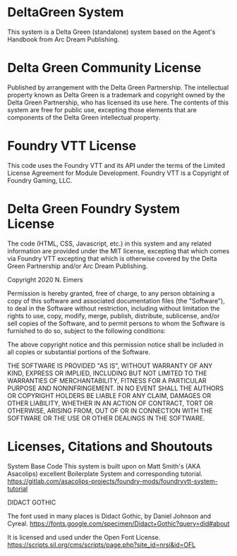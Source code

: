 # DeltaGreen System

This system is a Delta Green (standalone) system based on the Agent's Handbook from Arc Dream Publishing.

# Delta Green Community License
Published by arrangement with the Delta Green Partnership. The intellectual property known as Delta Green is a trademark and copyright owned by the Delta Green Partnership, who has licensed its use here. The contents of this system are free for public use, excepting those elements that are components of the Delta Green intellectual property.

# Foundry VTT License
This code uses the Foundry VTT and its API under the terms of the Limited License Agreement for Module Development.
Foundry VTT is a Copyright of Foundry Gaming, LLC.

# Delta Green Foundry System License
The code (HTML, CSS, Javascript, etc.) in this system and any related information are provided under the MIT license, excepting that which comes via Foundry VTT 
excepting that which is otherwise covered by the Delta Green Partnership and/or Arc Dream Publishing.

Copyright 2020 N. Eimers

Permission is hereby granted, free of charge, to any person obtaining a copy of this software and associated documentation files (the "Software"), to deal in the Software without restriction, including without limitation the rights to use, copy, modify, merge, publish, distribute, sublicense, and/or sell copies of the Software, and to permit persons to whom the Software is furnished to do so, subject to the following conditions:

The above copyright notice and this permission notice shall be included in all copies or substantial portions of the Software.

THE SOFTWARE IS PROVIDED "AS IS", WITHOUT WARRANTY OF ANY KIND, EXPRESS OR IMPLIED, INCLUDING BUT NOT LIMITED TO THE WARRANTIES OF MERCHANTABILITY, FITNESS FOR A PARTICULAR PURPOSE AND NONINFRINGEMENT. IN NO EVENT SHALL THE AUTHORS OR COPYRIGHT HOLDERS BE LIABLE FOR ANY CLAIM, DAMAGES OR OTHER LIABILITY, WHETHER IN AN ACTION OF CONTRACT, TORT OR OTHERWISE, ARISING FROM, OUT OF OR IN CONNECTION WITH THE SOFTWARE OR THE USE OR OTHER DEALINGS IN THE SOFTWARE.

# Licenses, Citations and Shoutouts
System Base Code
This system is built upon on Matt Smith's (AKA Asacolips) excellent Boilerplate System and corresponding tutorial.
https://gitlab.com/asacolips-projects/foundry-mods/foundryvtt-system-tutorial

DIDACT GOTHIC

The font used in many places is Didact Gothic, by Daniel Johnson and Cyreal. 
https://fonts.google.com/specimen/Didact+Gothic?query=did#about

It is licensed and used under the Open Font License.
https://scripts.sil.org/cms/scripts/page.php?site_id=nrsi&id=OFL